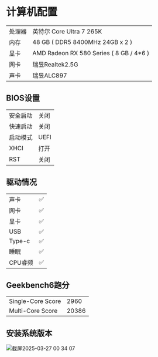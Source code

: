 # 计算机配置
| | |
-|:-
处理器|英特尔 Core Ultra 7 265K
内存|48 GB ( DDR5 8400MHz 24GB x 2 )
显卡|AMD Radeon RX 580 Series ( 8 GB / 4*6 )
网卡|瑞昱Realtek2.5G
声卡|瑞昱ALC897


## BIOS设置
| | |
-|:-
安全启动|关闭
快速启动|关闭
启动模式|UEFI
XHCI|打开
RST|关闭

## 驱动情况
| | |
-|:-
声卡|✅
网卡|✅
显卡|✅
USB|✅
Type-c|✅
睡眠|✅
CPU睿频|✅

## Geekbench6跑分
| | |
-|:-
Single-Core Score|2960
Multi-Core Score|20386

## 安装系统版本
![截屏2025-03-27 00 34 07](https://github.com/user-attachments/assets/45fb1f6c-f2ec-432b-8bb3-d17066b72eff)

